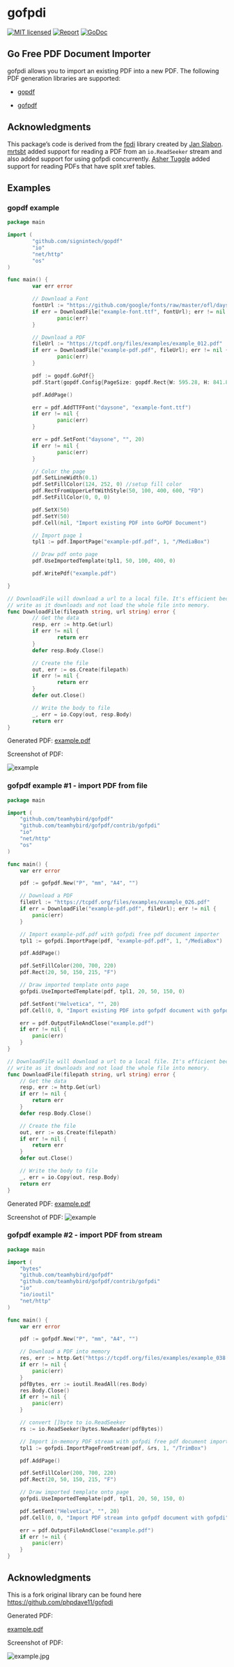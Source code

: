 # gofpdi
[![MIT
licensed](https://img.shields.io/badge/license-MIT-blue.svg)](https://raw.githubusercontent.com/teamhybird/gofpdi/master/LICENSE)
[![Report](https://goreportcard.com/badge/github.com/teamhybird/gofpdi)](https://goreportcard.com/report/github.com/teamhybird/gofpdi)
[![GoDoc](https://img.shields.io/badge/godoc-gofpdi-blue.svg)](https://godoc.org/github.com/teamhybird/gofpdi)

## Go Free PDF Document Importer

gofpdi allows you to import an existing PDF into a new PDF.  The following PDF generation libraries are supported:

- [gopdf](https://github.com/signintech/gopdf)

- [gofpdf](https://github.com/teamhybird/gofpdf)

## Acknowledgments
This package’s code is derived from the [fpdi](https://github.com/Setasign/FPDI/tree/1.6.x-legacy) library created by [Jan Slabon](https://github.com/JanSlabon).
[mrtsbt](https://github.com/mrtsbt) added support for reading a PDF from an `io.ReadSeeker` stream and also added support for using gofpdi concurrently.  [Asher Tuggle](https://github.com/awesomeunleashed) added support for reading PDFs that have split xref tables.

## Examples

### gopdf example

```go
package main

import (
        "github.com/signintech/gopdf"
        "io"
        "net/http"
        "os"
)

func main() {
        var err error

        // Download a Font
        fontUrl := "https://github.com/google/fonts/raw/master/ofl/daysone/DaysOne-Regular.ttf"
        if err = DownloadFile("example-font.ttf", fontUrl); err != nil {
                panic(err)
        }

        // Download a PDF
        fileUrl := "https://tcpdf.org/files/examples/example_012.pdf"
        if err = DownloadFile("example-pdf.pdf", fileUrl); err != nil {
                panic(err)
        }

        pdf := gopdf.GoPdf{}
        pdf.Start(gopdf.Config{PageSize: gopdf.Rect{W: 595.28, H: 841.89}}) //595.28, 841.89 = A4

        pdf.AddPage()

        err = pdf.AddTTFFont("daysone", "example-font.ttf")
        if err != nil {
                panic(err)
        }

        err = pdf.SetFont("daysone", "", 20)
        if err != nil {
                panic(err)
        }

        // Color the page
        pdf.SetLineWidth(0.1)
        pdf.SetFillColor(124, 252, 0) //setup fill color
        pdf.RectFromUpperLeftWithStyle(50, 100, 400, 600, "FD")
        pdf.SetFillColor(0, 0, 0)

        pdf.SetX(50)
        pdf.SetY(50)
        pdf.Cell(nil, "Import existing PDF into GoPDF Document")

        // Import page 1
        tpl1 := pdf.ImportPage("example-pdf.pdf", 1, "/MediaBox")

        // Draw pdf onto page
        pdf.UseImportedTemplate(tpl1, 50, 100, 400, 0)

        pdf.WritePdf("example.pdf")

}

// DownloadFile will download a url to a local file. It's efficient because it will
// write as it downloads and not load the whole file into memory.
func DownloadFile(filepath string, url string) error {
        // Get the data
        resp, err := http.Get(url)
        if err != nil {
                return err
        }
        defer resp.Body.Close()

        // Create the file
        out, err := os.Create(filepath)
        if err != nil {
                return err
        }
        defer out.Close()

        // Write the body to file
        _, err = io.Copy(out, resp.Body)
        return err
}
```

Generated PDF: [example.pdf](https://github.com/signintech/gopdf/files/3144466/example.pdf)

Screenshot of PDF:

![example](https://user-images.githubusercontent.com/9421180/57180557-4c1dbd80-6e4f-11e9-8f47-9d40217805be.jpg)

### gofpdf example #1 - import PDF from file

```go
package main

import (
	"github.com/teamhybird/gofpdf"
	"github.com/teamhybird/gofpdf/contrib/gofpdi"
	"io"
	"net/http"
	"os"
)

func main() {
	var err error

	pdf := gofpdf.New("P", "mm", "A4", "")

	// Download a PDF
	fileUrl := "https://tcpdf.org/files/examples/example_026.pdf"
	if err = DownloadFile("example-pdf.pdf", fileUrl); err != nil {
		panic(err)
	}

	// Import example-pdf.pdf with gofpdi free pdf document importer
	tpl1 := gofpdi.ImportPage(pdf, "example-pdf.pdf", 1, "/MediaBox")

	pdf.AddPage()

	pdf.SetFillColor(200, 700, 220)
	pdf.Rect(20, 50, 150, 215, "F")

	// Draw imported template onto page
	gofpdi.UseImportedTemplate(pdf, tpl1, 20, 50, 150, 0)

	pdf.SetFont("Helvetica", "", 20)
	pdf.Cell(0, 0, "Import existing PDF into gofpdf document with gofpdi")

	err = pdf.OutputFileAndClose("example.pdf")
	if err != nil {
		panic(err)
	}
}

// DownloadFile will download a url to a local file. It's efficient because it will
// write as it downloads and not load the whole file into memory.
func DownloadFile(filepath string, url string) error {
	// Get the data
	resp, err := http.Get(url)
	if err != nil {
		return err
	}
	defer resp.Body.Close()

	// Create the file
	out, err := os.Create(filepath)
	if err != nil {
		return err
	}
	defer out.Close()

	// Write the body to file
	_, err = io.Copy(out, resp.Body)
	return err
}
```

Generated PDF:  [example.pdf](https://github.com/teamhybird/gofpdf/files/3178770/example.pdf)

Screenshot of PDF:
![example](https://user-images.githubusercontent.com/9421180/57713804-ca8d1300-7638-11e9-9f8e-e3f803374803.jpg)



### gofpdf example #2 - import PDF from stream

```go
package main

import (
    "bytes"
    "github.com/teamhybird/gofpdf"
    "github.com/teamhybird/gofpdf/contrib/gofpdi"
    "io"
    "io/ioutil"
    "net/http"
)

func main() {
    var err error

    pdf := gofpdf.New("P", "mm", "A4", "")

    // Download a PDF into memory                                                                                                                     
    res, err := http.Get("https://tcpdf.org/files/examples/example_038.pdf")
    if err != nil {
        panic(err)
    }
    pdfBytes, err := ioutil.ReadAll(res.Body)
    res.Body.Close()
    if err != nil {
        panic(err)
    }

    // convert []byte to io.ReadSeeker                                                                                                                
    rs := io.ReadSeeker(bytes.NewReader(pdfBytes))

    // Import in-memory PDF stream with gofpdi free pdf document importer                                                                             
    tpl1 := gofpdi.ImportPageFromStream(pdf, &rs, 1, "/TrimBox")

    pdf.AddPage()

    pdf.SetFillColor(200, 700, 220)
    pdf.Rect(20, 50, 150, 215, "F")

    // Draw imported template onto page                                                                                                               
    gofpdi.UseImportedTemplate(pdf, tpl1, 20, 50, 150, 0)

    pdf.SetFont("Helvetica", "", 20)
    pdf.Cell(0, 0, "Import PDF stream into gofpdf document with gofpdi")

    err = pdf.OutputFileAndClose("example.pdf")
    if err != nil {
        panic(err)
    }
}
```

## Acknowledgments

This is a fork  original library can be found here
https://github.com/phpdave11/gofpdi

Generated PDF:

[example.pdf](https://github.com/teamhybird/gofpdi/files/3483219/example.pdf)

Screenshot of PDF:

![example.jpg](https://user-images.githubusercontent.com/9421180/62728726-18b87500-b9e2-11e9-885c-7c68b7ac6222.jpg)
